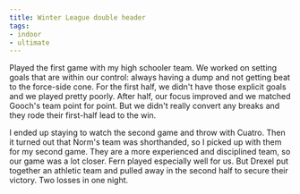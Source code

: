```yaml
---
title: Winter League double header
tags:
- indoor
- ultimate
---
```


Played the first game with my high schooler team. We worked on setting goals that are within our control: always having a dump and not getting beat to the force-side cone. For the first half, we didn't have those explicit goals and we played pretty poorly. After half, our focus improved and we matched Gooch's team point for point. But we didn't really convert any breaks and they rode their first-half lead to the win.

I ended up staying to watch the second game and throw with Cuatro. Then it turned out that Norm's team was shorthanded, so I picked up with them for my second game. They are a more experienced and disciplined team, so our game was a lot closer. Fern played especially well for us. But Drexel put together an athletic team and pulled away in the second half to secure their victory. Two losses in one night.
